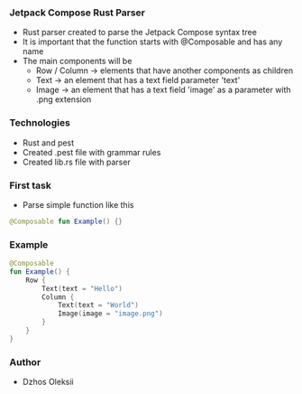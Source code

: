 ### Jetpack Compose Rust Parser

* Rust parser created to parse the Jetpack Compose syntax tree
* It is important that the function starts with @Composable and has any name
* The main components will be
    * Row / Column -> elements that have another components as children
    * Text -> an element that has a text field parameter 'text'
    * Image -> an element that has a text field 'image' as a parameter with .png extension

### Technologies
* Rust and pest
* Created .pest file with grammar rules
* Created lib.rs file with parser

### First task

* Parse simple function like this
```kotlin
@Composable fun Example() {}
```

### Example

```kotlin
@Composable
fun Example() {
    Row {
        Text(text = "Hello")
        Column {
            Text(text = "World")
            Image(image = "image.png")
        }
    }
}
```

### Author

* Dzhos Oleksii